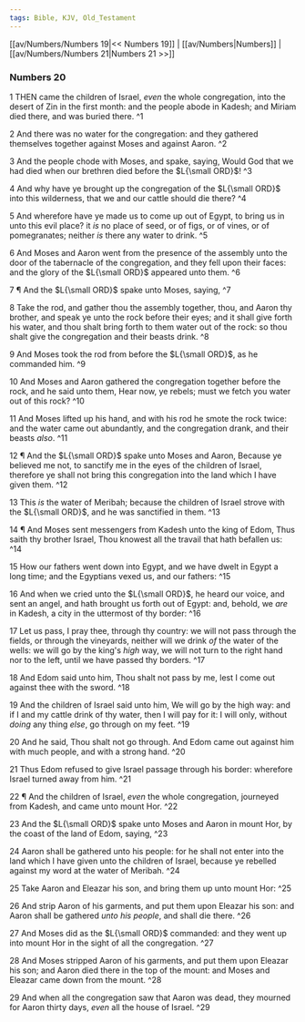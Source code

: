 ```yaml
---
tags: Bible, KJV, Old_Testament
---
```


[[av/Numbers/Numbers 19|<< Numbers 19]] | [[av/Numbers|Numbers]] | [[av/Numbers/Numbers 21|Numbers 21 >>]]

### Numbers 20

1 THEN came the children of Israel, _even_ the whole congregation, into the desert of Zin in the first month: and the people abode in Kadesh; and Miriam died there, and was buried there. ^1

2 And there was no water for the congregation: and they gathered themselves together against Moses and against Aaron. ^2

3 And the people chode with Moses, and spake, saying, Would God that we had died when our brethren died before the $L{\small ORD}$! ^3

4 And why have ye brought up the congregation of the $L{\small ORD}$ into this wilderness, that we and our cattle should die there? ^4

5 And wherefore have ye made us to come up out of Egypt, to bring us in unto this evil place? it _is_ no place of seed, or of figs, or of vines, or of pomegranates; neither _is_ there any water to drink. ^5

6 And Moses and Aaron went from the presence of the assembly unto the door of the tabernacle of the congregation, and they fell upon their faces: and the glory of the $L{\small ORD}$ appeared unto them. ^6

7 ¶ And the $L{\small ORD}$ spake unto Moses, saying, ^7

8 Take the rod, and gather thou the assembly together, thou, and Aaron thy brother, and speak ye unto the rock before their eyes; and it shall give forth his water, and thou shalt bring forth to them water out of the rock: so thou shalt give the congregation and their beasts drink. ^8

9 And Moses took the rod from before the $L{\small ORD}$, as he commanded him. ^9

10 And Moses and Aaron gathered the congregation together before the rock, and he said unto them, Hear now, ye rebels; must we fetch you water out of this rock? ^10

11 And Moses lifted up his hand, and with his rod he smote the rock twice: and the water came out abundantly, and the congregation drank, and their beasts _also_. ^11

12 ¶ And the $L{\small ORD}$ spake unto Moses and Aaron, Because ye believed me not, to sanctify me in the eyes of the children of Israel, therefore ye shall not bring this congregation into the land which I have given them. ^12

13 This _is_ the water of Meribah; because the children of Israel strove with the $L{\small ORD}$, and he was sanctified in them. ^13

14 ¶ And Moses sent messengers from Kadesh unto the king of Edom, Thus saith thy brother Israel, Thou knowest all the travail that hath befallen us: ^14

15 How our fathers went down into Egypt, and we have dwelt in Egypt a long time; and the Egyptians vexed us, and our fathers: ^15

16 And when we cried unto the $L{\small ORD}$, he heard our voice, and sent an angel, and hath brought us forth out of Egypt: and, behold, we _are_ in Kadesh, a city in the uttermost of thy border: ^16

17 Let us pass, I pray thee, through thy country: we will not pass through the fields, or through the vineyards, neither will we drink _of_ the water of the wells: we will go by the king's _high_ way, we will not turn to the right hand nor to the left, until we have passed thy borders. ^17

18 And Edom said unto him, Thou shalt not pass by me, lest I come out against thee with the sword. ^18

19 And the children of Israel said unto him, We will go by the high way: and if I and my cattle drink of thy water, then I will pay for it: I will only, without _doing_ any thing _else_, go through on my feet. ^19

20 And he said, Thou shalt not go through. And Edom came out against him with much people, and with a strong hand. ^20

21 Thus Edom refused to give Israel passage through his border: wherefore Israel turned away from him. ^21

22 ¶ And the children of Israel, _even_ the whole congregation, journeyed from Kadesh, and came unto mount Hor. ^22

23 And the $L{\small ORD}$ spake unto Moses and Aaron in mount Hor, by the coast of the land of Edom, saying, ^23

24 Aaron shall be gathered unto his people: for he shall not enter into the land which I have given unto the children of Israel, because ye rebelled against my word at the water of Meribah. ^24

25 Take Aaron and Eleazar his son, and bring them up unto mount Hor: ^25

26 And strip Aaron of his garments, and put them upon Eleazar his son: and Aaron shall be gathered _unto_ _his_ _people_, and shall die there. ^26

27 And Moses did as the $L{\small ORD}$ commanded: and they went up into mount Hor in the sight of all the congregation. ^27

28 And Moses stripped Aaron of his garments, and put them upon Eleazar his son; and Aaron died there in the top of the mount: and Moses and Eleazar came down from the mount. ^28

29 And when all the congregation saw that Aaron was dead, they mourned for Aaron thirty days, _even_ all the house of Israel. ^29
